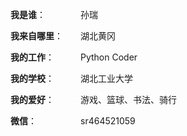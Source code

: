 **我是谁**：　　　　孙瑞

**我来自哪里**：　　湖北黄冈

**我的工作**：　　　Python Coder

**我的学校**：　　　湖北工业大学

**我的爱好**：　　　游戏、篮球、书法、骑行

**微信**：　　　　　sr464521059


